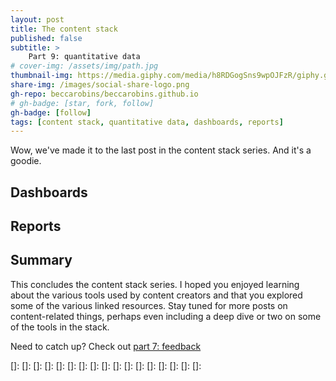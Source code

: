 ```yaml
---
layout: post
title: The content stack
published: false
subtitle: >
    Part 9: quantitative data
# cover-img: /assets/img/path.jpg
thumbnail-img: https://media.giphy.com/media/h8RDGogSns9wpOJFzR/giphy.gif
share-img: /images/social-share-logo.png
gh-repo: beccarobins/beccarobins.github.io
# gh-badge: [star, fork, follow]
gh-badge: [follow]
tags: [content stack, quantitative data, dashboards, reports]
---
```


Wow, we've made it to the last post in the content stack series. And it's a goodie. 

## Dashboards



## Reports



## Summary

This concludes the content stack series. I hoped you enjoyed learning about the various tools used by content creators and that you explored some of the various linked resources. Stay tuned for more posts on content-related things, perhaps even including a deep dive or two on some of the tools in the stack.


Need to catch up? Check out [part 7: feedback](../content-stack-qualitative)

[]: 
[]: 
[]: 
[]: 
[]: 
[]: 
[]: 
[]: 
[]: 
[]: 
[]: 
[]: 
[]: 
[]: 
[]: 
[]: 
[]: 